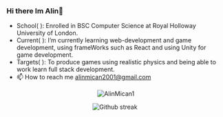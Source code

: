 ### Hi there Im Alin👋

- School( ): Enrolled in BSC Computer Science at Royal Holloway University of London.
- Current( ): I’m currently learning web-development and game development, using frameWorks such as React and using Unity for game 
development.
- Targets( ): To produce games using realistic physics and being able to work learn full stack development.
- 📫 How to reach me alinmican2001@gmail.com
<!---
AlinMican1/AlinMican1 is a ✨ special ✨ repository because its `README.md` (this file) appears on your GitHub profile.
You can click the Preview link to take a look at your changes.
--->
<div align="center">
<p>&nbsp;<img align="center" src="https://github-readme-stats.vercel.app/api?username=AlinMican1&show_icons=true&locale=en&theme=radical&hide_border=false" alt="AlinMican1" /></p>
</div>

<div align="center">
<p>
<img src="https://github-readme-stats.vercel.app/api/top-langs/?username=AlinMican1&theme=radical&hide_border=false" alt="Github streak" />
</p>
</div>

